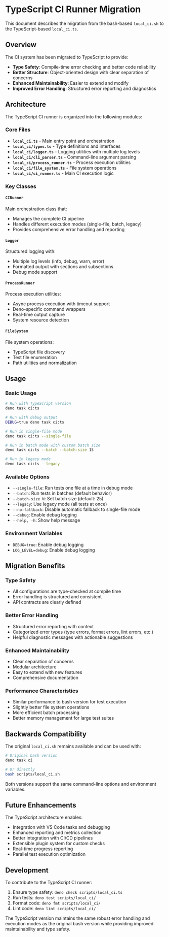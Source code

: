# TypeScript CI Runner Migration

This document describes the migration from the bash-based `local_ci.sh` to the TypeScript-based `local_ci.ts`.

## Overview

The CI system has been migrated to TypeScript to provide:
- **Type Safety**: Compile-time error checking and better code reliability
- **Better Structure**: Object-oriented design with clear separation of concerns
- **Enhanced Maintainability**: Easier to extend and modify
- **Improved Error Handling**: Structured error reporting and diagnostics

## Architecture

The TypeScript CI runner is organized into the following modules:

### Core Files

- **`local_ci.ts`** - Main entry point and orchestration
- **`local_ci/types.ts`** - Type definitions and interfaces
- **`local_ci/logger.ts`** - Logging utilities with multiple log levels
- **`local_ci/cli_parser.ts`** - Command-line argument parsing
- **`local_ci/process_runner.ts`** - Process execution utilities
- **`local_ci/file_system.ts`** - File system operations
- **`local_ci/ci_runner.ts`** - Main CI execution logic

### Key Classes

#### `CIRunner`
Main orchestration class that:
- Manages the complete CI pipeline
- Handles different execution modes (single-file, batch, legacy)
- Provides comprehensive error handling and reporting

#### `Logger`
Structured logging with:
- Multiple log levels (info, debug, warn, error)
- Formatted output with sections and subsections
- Debug mode support

#### `ProcessRunner`
Process execution utilities:
- Async process execution with timeout support
- Deno-specific command wrappers
- Real-time output capture
- System resource detection

#### `FileSystem`
File system operations:
- TypeScript file discovery
- Test file enumeration
- Path utilities and normalization

## Usage

### Basic Usage

```bash
# Run with TypeScript version
deno task ci:ts

# Run with debug output
DEBUG=true deno task ci:ts

# Run in single-file mode
deno task ci:ts --single-file

# Run in batch mode with custom batch size
deno task ci:ts --batch --batch-size 15

# Run in legacy mode
deno task ci:ts --legacy
```

### Available Options

- `--single-file`: Run tests one file at a time in debug mode
- `--batch`: Run tests in batches (default behavior)
- `--batch-size N`: Set batch size (default: 25)
- `--legacy`: Use legacy mode (all tests at once)
- `--no-fallback`: Disable automatic fallback to single-file mode
- `--debug`: Enable debug logging
- `--help, -h`: Show help message

### Environment Variables

- `DEBUG=true`: Enable debug logging
- `LOG_LEVEL=debug`: Enable debug logging

## Migration Benefits

### Type Safety
- All configurations are type-checked at compile time
- Error handling is structured and consistent
- API contracts are clearly defined

### Better Error Handling
- Structured error reporting with context
- Categorized error types (type errors, format errors, lint errors, etc.)
- Helpful diagnostic messages with actionable suggestions

### Enhanced Maintainability
- Clear separation of concerns
- Modular architecture
- Easy to extend with new features
- Comprehensive documentation

### Performance Characteristics
- Similar performance to bash version for test execution
- Slightly better file system operations
- More efficient batch processing
- Better memory management for large test suites

## Backwards Compatibility

The original `local_ci.sh` remains available and can be used with:

```bash
# Original bash version
deno task ci

# Or directly
bash scripts/local_ci.sh
```

Both versions support the same command-line options and environment variables.

## Future Enhancements

The TypeScript architecture enables:
- Integration with VS Code tasks and debugging
- Enhanced reporting and metrics collection
- Better integration with CI/CD pipelines
- Extensible plugin system for custom checks
- Real-time progress reporting
- Parallel test execution optimization

## Development

To contribute to the TypeScript CI runner:

1. Ensure type safety: `deno check scripts/local_ci.ts`
2. Run tests: `deno test scripts/local_ci/`
3. Format code: `deno fmt scripts/local_ci/`
4. Lint code: `deno lint scripts/local_ci/`

The TypeScript version maintains the same robust error handling and execution modes as the original bash version while providing improved maintainability and type safety.
